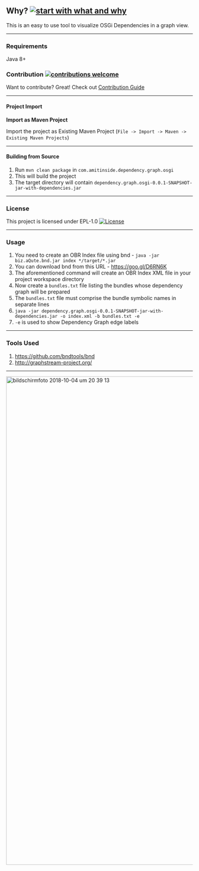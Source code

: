 ## Why? [![start with what and why](https://img.shields.io/badge/start%20with-why%3F-brightgreen.svg?style=flat)]()

This is an easy to use tool to visualize OSGi Dependencies in a graph view. 

---------------------------------------------------------------------------------------------------------------

### Requirements

Java 8+


### Contribution [![contributions welcome](https://img.shields.io/badge/contributions-welcome-brightgreen.svg?style=flat)]()

Want to contribute? Great! Check out [Contribution Guide](https://github.com/amitjoy/dependency-graph-osgi/blob/master/CONTRIBUTING.md)

-------------------------------------------------------------------------------

#### Project Import

**Import as Maven Project**

Import the project as Existing Maven Project (`File -> Import -> Maven -> Existing Maven Projects`)

-------------------------------------------------------------------------------

#### Building from Source

1. Run `mvn clean package` in `com.amitinside.dependency.graph.osgi`
2. This will build the project
3. The target directory will contain `dependency.graph.osgi-0.0.1-SNAPSHOT-jar-with-dependencies.jar`

-------------------------------------------------------------------------------

### License

This project is licensed under EPL-1.0 [![License](http://img.shields.io/badge/license-EPL-blue.svg)](http://www.eclipse.org/legal/epl-v10.html)

---------------------------------------------------------------------------------

### Usage

1. You need to create an OBR Index file using bnd - `java -jar biz.aQute.bnd.jar index */target/*.jar`
2. You can download bnd from this URL - https://goo.gl/D6RN6K
3. The aforementioned command will create an OBR Index XML file in your project workspace directory
4. Now create a `bundles.txt` file listing the bundles whose dependency graph will be prepared
5. The `bundles.txt` file must comprise the bundle symbolic names in separate lines
6. `java -jar dependency.graph.osgi-0.0.1-SNAPSHOT-jar-with-dependencies.jar -o index.xml -b bundles.txt -e`
7. `-e` is used to show Dependency Graph edge labels

--------------------------------------------------------------------------------------------------------

### Tools Used

1. https://github.com/bndtools/bnd
2. http://graphstream-project.org/

--------------------------------------------------------------------------------------------------------

<img width="1318" alt="bildschirmfoto 2018-10-04 um 20 39 13" src="https://user-images.githubusercontent.com/13380182/46495393-95ece980-c815-11e8-979a-38b62188056e.png">

